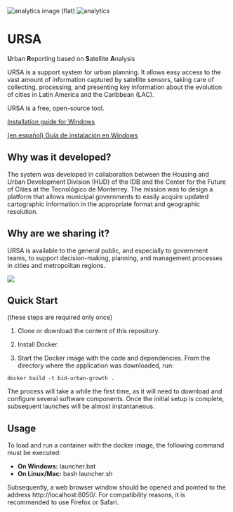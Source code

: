 ![analytics image (flat)](https://raw.githubusercontent.com/vitr/google-analytics-beacon/master/static/badge-flat.gif)
![analytics](https://www.google-analytics.com/collect?v=1&cid=555&t=pageview&ec=repo&ea=open&dp=/URSA/readme&dt=&tid=UA-4677001-16)

# URSA

**U**rban **R**eporting based on **S**atellite **A**nalysis

URSA is a support system for urban planning. It allows easy access to the vast amount of information captured by satellite sensors, taking care of collecting, processing, and presenting key information about the evolution of cities in Latin America and the Caribbean (LAC).

URSA is a free, open-source tool.

[Installation guide for Windows](https://github.com/EL-BID/URSA/blob/main/documentation/ENG-URSA_Installation_Guide_Windows.pdf)

[(en español) Guía de instalación en Windows](https://github.com/EL-BID/URSA/blob/main/documentation/ESP-URSA-Guia_Instalacion_Windows.pdf)


## Why was it developed?

The system was developed in collaboration between the Housing and Urban Development Division (HUD) of the IDB and the Center for the Future of Cities at the Tecnológico de Monterrey. The mission was to design a platform that allows municipal governments to easily acquire updated cartographic information in the appropriate format and geographic resolution.


## Why are we sharing it?

URSA is available to the general public, and especially to government teams, to support decision-making, planning, and management processes in cities and metropolitan regions.

![](https://github.com/bitsandbricks/URSA/raw/main/documentation/URSA_analisis_historico_.gif)


## Quick Start

(these steps are required only once)

1. Clone or download the content of this repository.

2. Install Docker.

3. Start the Docker image with the code and dependencies. From the directory where the application was downloaded, run:

```
docker build -t bid-urban-growth .
```

The process will take a while the first time, as it will need to download and configure several software components. Once the initial setup is complete, subsequent launches will be almost instantaneous.


## Usage

To load and run a container with the docker image, the following command must be executed:

* __On Windows:__ launcher.bat
* __On Linux/Mac:__ bash launcher.sh
  
Subsequently, a web browser window should be opened and pointed to the address http://localhost:8050/. For compatibility reasons, it is recommended to use Firefox or Safari.
